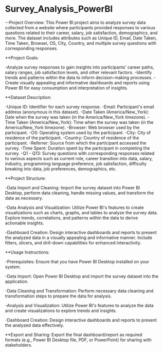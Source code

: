 # Survey_Analysis_PowerBI

--Project Overview:
This Power BI project aims to analyze survey data collected from a website where participants provided responses to various questions related to their career, salary, job satisfaction, demographics, and more. The dataset includes attributes such as Unique ID, Email, Date Taken, Time Taken, Browser, OS, City, Country, and multiple survey questions with corresponding responses.

**Project Goals:

-Analyze survey responses to gain insights into participants' career paths, salary ranges, job satisfaction levels, and other relevant factors.
-Identify trends and patterns within the data to inform decision-making processes.
-Create visually appealing and informative dashboards and reports using Power BI for easy consumption and interpretation of insights.

**Dataset Description:

-Unique ID: Identifier for each survey response.
-Email: Participant's email address (anonymous in this dataset).
-Date Taken (America/New_York): Date when the survey was taken (in the America/New_York timezone).
-Time Taken (America/New_York): Time when the survey was taken (in the America/New_York timezone).
-Browser: Web browser used by the participant.
-OS: Operating system used by the participant.
-City: City of residence of the participant.
-Country: Country of residence of the participant.
-Referrer: Source from which the participant accessed the survey.
-Time Spent: Duration spent by the participant in completing the survey.
-Q1 - Q13: Survey questions with corresponding responses related to various aspects such as current role, career transition into data, salary, industry, programming language preference, job satisfaction, difficulty breaking into data, job preferences, demographics, etc.

**Project Structure:

-Data Import and Cleaning: Import the survey dataset into Power BI Desktop, perform data cleaning, handle missing values, and transform the data as necessary.

-Data Analysis and Visualization: Utilize Power BI's features to create visualizations such as charts, graphs, and tables to analyze the survey data. Explore trends, correlations, and patterns within the data to derive actionable insights.

-Dashboard Creation: Design interactive dashboards and reports to present the analyzed data in a visually appealing and informative manner. Include filters, slicers, and drill-down capabilities for enhanced interactivity.

**Usage Instructions:

-Prerequisites: Ensure that you have Power BI Desktop installed on your system.

-Data Import: Open Power BI Desktop and import the survey dataset into the application.

-Data Cleaning and Transformation: Perform necessary data cleaning and transformation steps to prepare the data for analysis.

-Analysis and Visualization: Utilize Power BI's features to analyze the data and create visualizations to explore trends and insights.

-Dashboard Creation: Design interactive dashboards and reports to present the analyzed data effectively.

**Export and Sharing: Export the final dashboard/report as required formats (e.g., Power BI Desktop file, PDF, or PowerPoint) for sharing with stakeholders.

